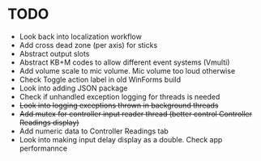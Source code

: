 # TODO

* Look back into localization workflow
* Add cross dead zone (per axis) for sticks
* Abstract output slots
* Abstract KB+M codes to allow different event systems (Vmulti)
* Add volume scale to mic volume. Mic volume too loud otherwise
* Check Toggle action label in old WinForms build
* Look into adding JSON package
* Check if unhandled exception logging for threads is needed
* ~~Look into logging exceptions thrown in background threads~~
* ~~Add mutex for controller input reader thread (better control
Controller Readings display)~~
* Add numeric data to Controller Readings tab
* Look into making input delay display as a double. Check app performannce

